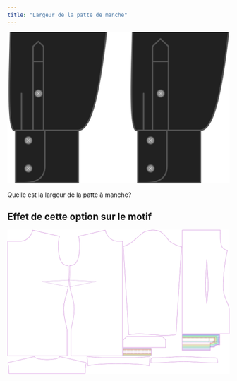 ```yaml
---
title: "Largeur de la patte de manche"
---
```


![Largeur de la patte de manche](sleeveplacketwidth.svg)

Quelle est la largeur de la patte à manche?

## Effet de cette option sur le motif

![Cette image montre l'effet de cette option en superposant plusieurs variantes qui ont une valeur différente pour cette option](simone_sleeveplacketwidth_sample.svg "Effet de cette option sur le motif")
